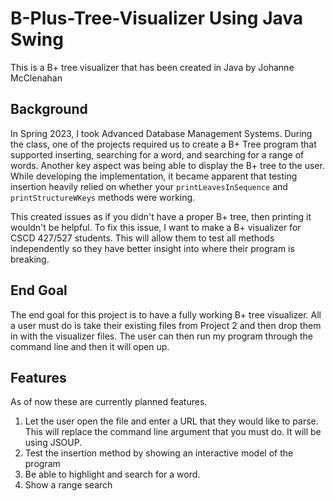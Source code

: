 # B-Plus-Tree-Visualizer Using Java Swing
This is a B+ tree visualizer that has been created in Java by Johanne McClenahan
## Background
In Spring 2023, I took Advanced Database Management Systems. During the class, one of the projects required us to create a B+ Tree program that supported inserting, searching for a word, and searching for a range of words. Another key aspect was being able to display the B+ tree to the user. While developing the implementation, it became apparent that testing insertion heavily relied on whether your `printLeavesInSequence` and `printStructureWKeys` methods were working.

This created issues as if you didn't have a proper B+ tree, then printing it wouldn't be helpful. To fix this issue, I want to make a B+ visualizer for CSCD 427/527 students. This will allow them to test all methods independently so they have better insight into where their program is breaking.

## End Goal
The end goal for this project is to have a fully working B+ tree visualizer. All a user must do is take their existing files from Project 2 and then drop them in with the visualizer files. The user can then run my program through the command line and then it will open up.

## Features
As of now these are currently planned features.
1. Let the user open the file and enter a URL that they would like to parse. This will replace the command line argument that you must do. It will be using JSOUP.
2. Test the insertion method by showing an interactive model of the program
3. Be able to highlight and search for a word.
4. Show a range search

